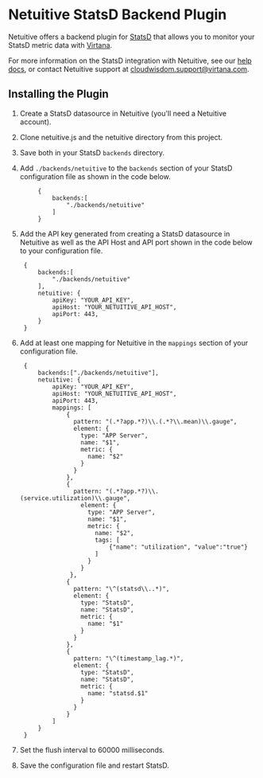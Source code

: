 Netuitive StatsD Backend Plugin
==========================

Netuitive offers a backend plugin for [StatsD](https://github.com/etsy/statsd) that allows you to monitor your StatsD metric data with [Virtana](https://www.virtana.com/products/cloudwisdom/). 

For more information on the StatsD integration with Netuitive, see our [help docs](https://docs.virtana.com/en/netuitive-statsd.html), or contact Netuitive support at [cloudwisdom.support@virtana.com](mailto:cloudwisdom.support@virtana.com).

Installing the Plugin
----------------------

1. Create a StatsD datasource in Netuitive (you'll need a Netuitive account).

1. Clone netuitive.js and the netuitive directory from this project.

1. Save both in your StatsD `backends` directory.

1. Add `./backends/netuitive` to the `backends` section of your StatsD configuration file as shown in the code below.

            {
                backends:[
                    "./backends/netuitive"
                ]
            }

1. Add the API key generated from creating a StatsD datasource in Netuitive as well as the API Host and API port shown in the code below to your configuration file.

        {
            backends:[
                "./backends/netuitive"
            ],
            netuitive: {
                apiKey: "YOUR_API_KEY",
                apiHost: "YOUR_NETUITIVE_API_HOST",
                apiPort: 443,
            }
        }

1. Add at least one mapping for Netuitive in the `mappings` section of your configuration file.

        {
            backends:["./backends/netuitive"],
            netuitive: {
                apiKey: "YOUR_API_KEY",
                apiHost: "YOUR_NETUITIVE_API_HOST",
                apiPort: 443,
                mappings: [
                    {
                      pattern: "(.*?app.*?)\\.(.*?\\.mean)\\.gauge",
                      element: {
                        type: "APP Server",
                        name: "$1",
                        metric: {
                          name: "$2"
                        }
                      }
                    },
                    {
                      pattern: "(.*?app.*?)\\.(service.utilization)\\.gauge",
                        element: {
                          type: "APP Server",
                          name: "$1",
                          metric: {
                            name: "$2",
                            tags: [
                                {"name": "utilization", "value":"true"}
                            ]
                          }
                        }
                     },
                    {
                      pattern: "\^(statsd\\..*)",
                      element: {
                        type: "StatsD",
                        name: "StatsD",
                        metric: {
                          name: "$1"
                        }
                      }
                    },
                    {
                      pattern: "\^(timestamp_lag.*)",
                      element: {
                        type: "StatsD",
                        name: "StatsD",
                        metric: {
                          name: "statsd.$1"
                        }
                      }
                    }
                ]
            }
        }

1. Set the flush interval to 60000 milliseconds.

1. Save the configuration file and restart StatsD.
